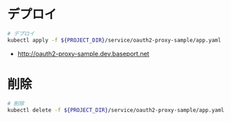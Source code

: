 # デプロイ

```bash
# デプロイ
kubectl apply -f ${PROJECT_DIR}/service/oauth2-proxy-sample/app.yaml
```

- http://oauth2-proxy-sample.dev.baseport.net


# 削除


```bash
# 削除
kubectl delete -f ${PROJECT_DIR}/service/oauth2-proxy-sample/app.yaml
```